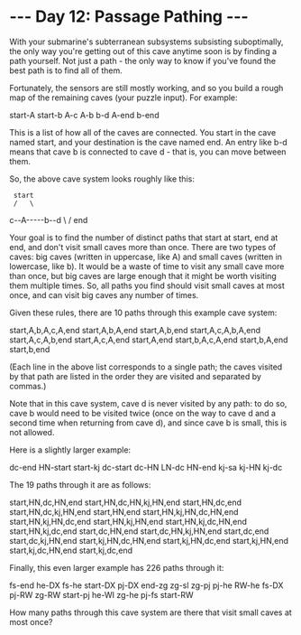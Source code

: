# --- Day 12: Passage Pathing ---

   With your submarine's subterranean subsystems subsisting suboptimally, the
   only way you're getting out of this cave anytime soon is by finding a path
   yourself. Not just a path - the only way to know if you've found the best
   path is to find all of them.

   Fortunately, the sensors are still mostly working, and so you build a
   rough map of the remaining caves (your puzzle input). For example:

 start-A
 start-b
 A-c
 A-b
 b-d
 A-end
 b-end

   This is a list of how all of the caves are connected. You start in the
   cave named start, and your destination is the cave named end. An entry
   like b-d means that cave b is connected to cave d - that is, you can move
   between them.

   So, the above cave system looks roughly like this:

     start
     /   \
 c--A-----b--d
     \   /
      end

   Your goal is to find the number of distinct paths that start at start, end
   at end, and don't visit small caves more than once. There are two types of
   caves: big caves (written in uppercase, like A) and small caves (written
   in lowercase, like b). It would be a waste of time to visit any small cave
   more than once, but big caves are large enough that it might be worth
   visiting them multiple times. So, all paths you find should visit small
   caves at most once, and can visit big caves any number of times.

   Given these rules, there are 10 paths through this example cave system:

 start,A,b,A,c,A,end
 start,A,b,A,end
 start,A,b,end
 start,A,c,A,b,A,end
 start,A,c,A,b,end
 start,A,c,A,end
 start,A,end
 start,b,A,c,A,end
 start,b,A,end
 start,b,end

   (Each line in the above list corresponds to a single path; the caves
   visited by that path are listed in the order they are visited and
   separated by commas.)

   Note that in this cave system, cave d is never visited by any path: to do
   so, cave b would need to be visited twice (once on the way to cave d and a
   second time when returning from cave d), and since cave b is small, this
   is not allowed.

   Here is a slightly larger example:

 dc-end
 HN-start
 start-kj
 dc-start
 dc-HN
 LN-dc
 HN-end
 kj-sa
 kj-HN
 kj-dc

   The 19 paths through it are as follows:

 start,HN,dc,HN,end
 start,HN,dc,HN,kj,HN,end
 start,HN,dc,end
 start,HN,dc,kj,HN,end
 start,HN,end
 start,HN,kj,HN,dc,HN,end
 start,HN,kj,HN,dc,end
 start,HN,kj,HN,end
 start,HN,kj,dc,HN,end
 start,HN,kj,dc,end
 start,dc,HN,end
 start,dc,HN,kj,HN,end
 start,dc,end
 start,dc,kj,HN,end
 start,kj,HN,dc,HN,end
 start,kj,HN,dc,end
 start,kj,HN,end
 start,kj,dc,HN,end
 start,kj,dc,end

   Finally, this even larger example has 226 paths through it:

 fs-end
 he-DX
 fs-he
 start-DX
 pj-DX
 end-zg
 zg-sl
 zg-pj
 pj-he
 RW-he
 fs-DX
 pj-RW
 zg-RW
 start-pj
 he-WI
 zg-he
 pj-fs
 start-RW

   How many paths through this cave system are there that visit small caves
   at most once?

